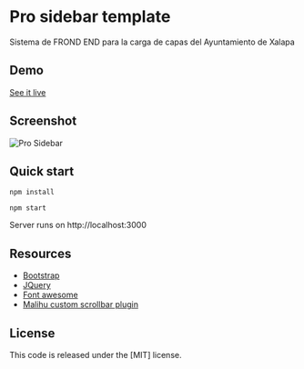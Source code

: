 
 # Pro sidebar template

Sistema de FROND END para la carga de capas del Ayuntamiento de Xalapa

## Demo

[See it live](http://cartografia.xalapa.gob.mx/)

## Screenshot

![Pro Sidebar](https://user-images.githubusercontent.com/25878302/57788668-c5fb5400-7737-11e9-91b7-7fd02703774c.png)

## Quick start

```
npm install 

npm start
```

 Server runs on http://localhost:3000

## Resources
*   [Bootstrap](https://getbootstrap.com/)
*   [JQuery](http://jquery.com/)
*   [Font awesome](http://fontawesome.io/)
*   [Malihu custom scrollbar plugin](https://github.com/malihu/malihu-custom-scrollbar-plugin)

## License
This code is released under the [MIT] license.

